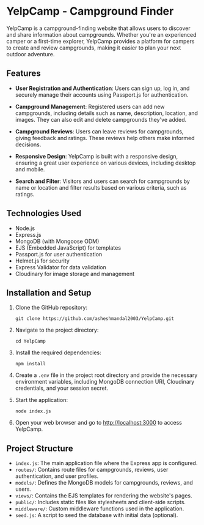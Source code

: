 # YelpCamp - Campground Finder

YelpCamp is a campground-finding website that allows users to discover and share information about campgrounds. Whether you're an experienced camper or a first-time explorer, YelpCamp provides a platform for campers to create and review campgrounds, making it easier to plan your next outdoor adventure.

## Features

- **User Registration and Authentication**: Users can sign up, log in, and securely manage their accounts using Passport.js for authentication.

- **Campground Management**: Registered users can add new campgrounds, including details such as name, description, location, and images. They can also edit and delete campgrounds they've added.

- **Campground Reviews**: Users can leave reviews for campgrounds, giving feedback and ratings. These reviews help others make informed decisions.

- **Responsive Design**: YelpCamp is built with a responsive design, ensuring a great user experience on various devices, including desktop and mobile.

- **Search and Filter**: Visitors and users can search for campgrounds by name or location and filter results based on various criteria, such as ratings.

## Technologies Used

- Node.js
- Express.js
- MongoDB (with Mongoose ODM)
- EJS (Embedded JavaScript) for templates
- Passport.js for user authentication
- Helmet.js for security
- Express Validator for data validation
- Cloudinary for image storage and management

## Installation and Setup

1. Clone the GitHub repository:

   ```shell
   git clone https://github.com/asheshmandal2003/YelpCamp.git
   ```

2. Navigate to the project directory:

   ```shell
   cd YelpCamp
   ```

3. Install the required dependencies:

   ```shell
   npm install
   ```

4. Create a `.env` file in the project root directory and provide the necessary environment variables, including MongoDB connection URI, Cloudinary credentials, and your session secret.

5. Start the application:

   ```shell
   node index.js
   ```

6. Open your web browser and go to [http://localhost:3000](http://localhost:3000) to access YelpCamp.

## Project Structure

- `index.js`: The main application file where the Express app is configured.
- `routes/`: Contains route files for campgrounds, reviews, user authentication, and user profiles.
- `models/`: Defines the MongoDB models for campgrounds, reviews, and users.
- `views/`: Contains the EJS templates for rendering the website's pages.
- `public/`: Includes static files like stylesheets and client-side scripts.
- `middleware/`: Custom middleware functions used in the application.
- `seed.js`: A script to seed the database with initial data (optional).
